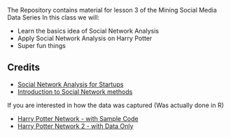 The Repository contains material for lesson 3 of the Mining Social Media Data Series
In this class we will:
- Learn the basics idea of Social Network Analysis
- Apply Social Network Analysis on Harry Potter
- Super fun things

Credits
---------
* [Social Network Analysis for Startups](https://github.com/maksim2042/SNABook)
* [Introduction to Social Network methods](http://faculty.ucr.edu/~hanneman/nettext/index.html)

If you are interested in how the data was captured (Was actually done in R)
* [Harry Potter Network - with Sample Code](https://github.com/dpmartin42/Networks/tree/master/Harry%20Potter/data)
* [Harry Potter Network 2 - with Data Only](https://github.com/efekarakus/potter-network)


